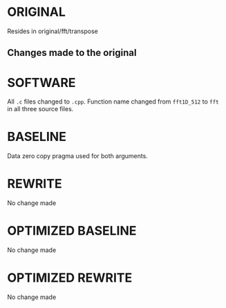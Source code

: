 # ORIGINAL
Resides in original/fft/transpose

## Changes made to the original

# SOFTWARE
All `.c` files changed to `.cpp`.
Function name changed from `fft1D_512` to `fft` in all three source files.

# BASELINE
Data zero copy pragma used for both arguments.

# REWRITE
No change made

# OPTIMIZED BASELINE
No change made

# OPTIMIZED REWRITE
No change made
